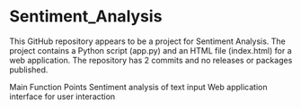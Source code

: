 # Sentiment_Analysis
This GitHub repository appears to be a project for Sentiment Analysis. The project contains a Python script (app.py) and an HTML file (index.html) for a web application. The repository has 2 commits and no releases or packages published.

Main Function Points
Sentiment analysis of text input
Web application interface for user interaction
